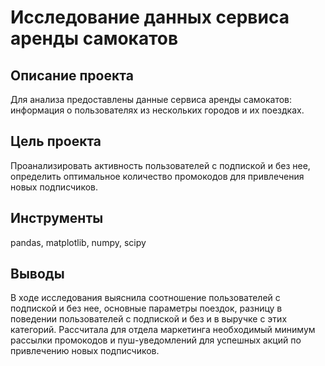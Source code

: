 # Исследование данных сервиса аренды самокатов
## Описание проекта
Для анализа предоставлены данные сервиса аренды самокатов: информация о пользователях из нескольких городов и их поездках.

## Цель проекта
Проанализировать активность пользователей с подпиской и без нее, определить оптимальное количество промокодов для привлечения новых подписчиков. 

## Инструменты
pandas, matplotlib, numpy, scipy

## Выводы
В ходе исследования выяснила соотношение пользователей с подпиской и без нее, основные параметры поездок, разницу в поведении пользователей с подпиской и без и в выручке с этих категорий. Рассчитала для отдела маркетинга необходимый минимум рассылки промокодов и пуш-уведомлений для успешных акций по привлечению новых подписчиков.
